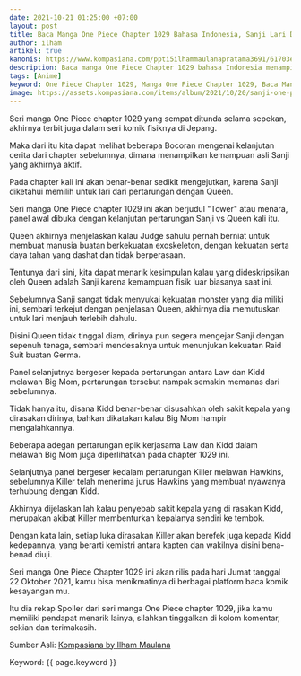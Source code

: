 ```yaml
---
date: 2021-10-21 01:25:00 +07:00
layout: post
title: Baca Manga One Piece Chapter 1029 Bahasa Indonesia, Sanji Lari Dari Pertarungan!
author: ilham
artikel: true
kanonis: https://www.kompasiana.com/ppti5ilhammaulanapratama3691/61703ed706310e78847bab62/baca-manga-one-piece-chapter-1029-sanji-lari-dari-queen
description: Baca manga One Piece Chapter 1029 bahasa Indonesia menampilkan Sanji yang lari dari Queen.
tags: [Anime]
keyword: One Piece Chapter 1029, Manga One Piece Chapter 1029, Baca Manga One Piece Chapter 1029, Manga One Piece Chapter 1029 bahasa indonesia, Sanji vs Queen, Sanji, Kaido, Big Mom
image: https://assets.kompasiana.com/items/album/2021/10/20/sanji-one-piece-1029-61703ccb06310e63986ef5e2.png
---
```

Seri manga One Piece chapter 1029 yang sempat ditunda selama sepekan, akhirnya terbit juga dalam seri komik fisiknya di Jepang.

Maka dari itu kita dapat melihat beberapa Bocoran mengenai kelanjutan cerita dari chapter sebelumnya, dimana menampilkan kemampuan asli Sanji yang akhirnya aktif.

Pada chapter kali ini akan benar-benar sedikit mengejutkan, karena Sanji diketahui memilih untuk lari dari pertarungan dengan Queen.

Seri manga One Piece chapter 1029 ini akan berjudul "Tower" atau menara, panel awal dibuka dengan kelanjutan pertarungan Sanji vs Queen kali itu.

Queen akhirnya menjelaskan kalau Judge sahulu pernah berniat untuk membuat manusia buatan berkekuatan exoskeleton, dengan kekuatan serta daya tahan yang dashat dan tidak berperasaan.

Tentunya dari sini, kita dapat menarik kesimpulan kalau yang dideskripsikan oleh Queen adalah Sanji karena kemampuan fisik luar biasanya saat ini.

Sebelumnya Sanji sangat tidak menyukai kekuatan monster yang dia miliki ini, sembari terkejut dengan penjelasan Queen, akhirnya dia memutuskan untuk lari menjauh terlebih dahulu.

Disini Queen tidak tinggal diam, dirinya pun segera mengejar Sanji dengan sepenuh tenaga, sembari mendesaknya untuk menunjukan kekuatan Raid Suit buatan Germa.

Panel selanjutnya bergeser kepada pertarungan antara Law dan Kidd melawan Big Mom, pertarungan tersebut nampak semakin memanas dari sebelumnya.

Tidak hanya itu, disana Kidd benar-benar disusahkan oleh sakit kepala yang dirasakan dirinya, bahkan dikatakan kalau Big Mom hampir mengalahkannya.

Beberapa adegan pertarungan epik kerjasama Law dan Kidd dalam melawan Big Mom juga diperlihatkan pada chapter 1029 ini.

Selanjutnya panel bergeser kedalam pertarungan Killer melawan Hawkins, sebelumnya Killer telah menerima jurus Hawkins yang membuat nyawanya terhubung dengan Kidd.

Akhirnya dijelaskan lah kalau penyebab sakit kepala yang di rasakan Kidd, merupakan akibat Killer membenturkan kepalanya sendiri ke tembok.

Dengan kata lain, setiap luka dirasakan Killer akan berefek juga kepada Kidd kedepannya, yang berarti kemistri antara kapten dan wakilnya disini bena-benad diuji.

Seri manga One Piece Chapter 1029 ini akan rilis pada hari Jumat tanggal 22 Oktober 2021, kamu bisa menikmatinya di berbagai platform baca komik kesayangan mu.

Itu dia rekap Spoiler dari seri manga One Piece chapter 1029, jika kamu memiliki pendapat menarik lainya, silahkan tinggalkan di kolom komentar, sekian dan terimakasih.

Sumber Asli: <a href="https://www.kompasiana.com/ppti5ilhammaulanapratama3691/61703ed706310e78847bab62/baca-manga-one-piece-chapter-1029-sanji-lari-dari-queen">Kompasiana by Ilham Maulana</a>

Keyword: {{ page.keyword }}
